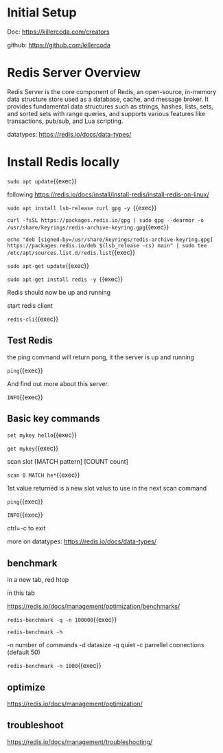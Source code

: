 
# Initial Setup

Doc: https://killercoda.com/creators

github: https://github.com/killercoda

# Redis Server Overview

Redis Server is the core component of Redis, an open-source, in-memory data structure store used as a database, cache, and message broker. It provides fundamental data structures such as strings, hashes, lists, sets, and sorted sets with range queries, and supports various features like transactions, pub/sub, and Lua scripting.


datatypes: https://redis.io/docs/data-types/


# Install Redis locally 

`sudo apt update`{{exec}}


following https://redis.io/docs/install/install-redis/install-redis-on-linux/

`sudo apt install lsb-release curl gpg -y `{{exec}}

`curl -fsSL https://packages.redis.io/gpg | sudo gpg --dearmor -o /usr/share/keyrings/redis-archive-keyring.gpg`{{exec}}

`echo "deb [signed-by=/usr/share/keyrings/redis-archive-keyring.gpg] https://packages.redis.io/deb $(lsb_release -cs) main" | sudo tee /etc/apt/sources.list.d/redis.list`{{exec}}

`sudo apt-get update`{{exec}}

`sudo apt-get install redis -y `{{exec}}

Redis should now be up and running

start redis client

`redis-cli`{{exec}}

## Test Redis

the ping command will return pong, it the server is up and running

`ping`{{exec}}

And find out more about this server.

`INFO`{{exec}}

## Basic key commands
    
`set mykey hello`{{exec}}

`get mykey`{{exec}}

scan slot [MATCH pattern] [COUNT count]

`scan 0 MATCH he*`{{exec}}

1st value returned is a new slot valus to use in the next scan command

`ping`{{exec}}

`INFO`{{exec}}

ctrl=-c to exit

more on datatypes: https://redis.io/docs/data-types/

## benchmark

in a new tab, red htop

in this tab


https://redis.io/docs/management/optimization/benchmarks/


`redis-benchmark -q -n 100000`{{exec}}

`redis-benchmark -h`

-n number of commands
-d datasize 
-q quiet
-c parrellel coonections (default 50)


`redis-benchmark -n 1000`{{exec}}

## optimize

https://redis.io/docs/management/optimization/

## troubleshoot

https://redis.io/docs/management/troubleshooting/

